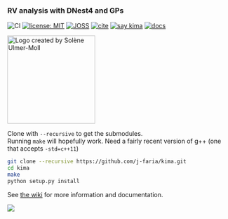 ### RV analysis with DNest4 and GPs

<!-- [![Build Status](https://travis-ci.org/j-faria/kima.svg?branch=master)](https://travis-ci.org/j-faria/kima) -->
![CI](https://github.com/j-faria/kima/workflows/CI/badge.svg?branch=beta)
[![license: MIT](https://img.shields.io/badge/license-MIT-blue.svg)](https://github.com/j-faria/kima/blob/master/LICENSE)
[![JOSS](https://joss.theoj.org/papers/b396d6f8c5566bb67844f05bda0cbc8a/status.svg)](https://joss.theoj.org/papers/b396d6f8c5566bb67844f05bda0cbc8a)
[![cite](https://img.shields.io/badge/cite-kima-red.svg)](https://github.com/j-faria/kima/wiki/Citing-kima)
[![say kima](https://img.shields.io/badge/say-kima-orange.svg)](https://raw.githubusercontent.com/j-faria/kima/master/.github/sounds/all.mp3)
[![docs](https://img.shields.io/badge/read%20the-docs-green.svg)](https://github.com/j-faria/kima/wiki/)
<!-- [![Coverage Status](https://coveralls.io/repos/github/j-faria/kima/badge.svg?branch=master)](https://coveralls.io/github/j-faria/kima?branch=master) -->

<img src="logo/logo.png" width="200"
     alt="Logo created by Solène Ulmer-Moll">

Clone with `--recursive` to get the submodules.  
Running `make` will hopefully work. Need a fairly recent version of g++ (one that accepts `-std=c++11`)


```bash
git clone --recursive https://github.com/j-faria/kima.git
cd kima
make
python setup.py install
```


See [the wiki](https://github.com/j-faria/kima/wiki) for more information and documentation.


![](paper/joss_figure.png)

